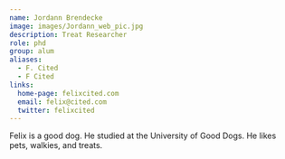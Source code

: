 ```yaml
---
name: Jordann Brendecke
image: images/Jordann_web_pic.jpg
description: Treat Researcher
role: phd
group: alum
aliases:
  - F. Cited
  - F Cited
links:
  home-page: felixcited.com
  email: felix@cited.com
  twitter: felixcited
---
```


Felix is a good dog.
He studied at the University of Good Dogs.
He likes pets, walkies, and treats.
